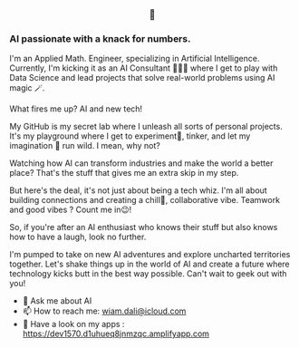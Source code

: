 ### <center> 👋 </center>
### AI passionate with a knack for numbers. 
I'm an  Applied Math. Engineer, specializing in Artificial Intelligence. 
Currently, I'm kicking it as an AI Consultant 👨🏻‍🏫 where I get to play with Data Science and lead projects that solve real-world problems using AI magic 🪄.

What fires me up? AI and new tech! 

My GitHub is  my secret lab where I unleash all sorts of personal projects. It's my playground where I get to experiment🧪, tinker, and let my imagination 💭 run wild. I mean, why not?

Watching how AI can transform industries and make the world a better place? That's the stuff that gives me an extra skip in my step.

But here's the deal, it's not just about being a tech whiz. I'm all about building connections and creating a chill🍻, collaborative vibe. Teamwork and good vibes ? Count me in😉! 

So, if you're after an AI enthusiast who knows their stuff but also knows how to have a laugh, look no further.

I'm pumped to take on new AI adventures and explore uncharted territories together. Let's shake things up in the world of AI and create a future where technology kicks butt in the best way possible. Can't wait to geek out with you!


- 💬 Ask me about AI
- 📫 How to reach me: wiam.dali@icloud.com
- 👀 Have a look on my apps : https://dev1570.d1uhueq8jnmzqc.amplifyapp.com

